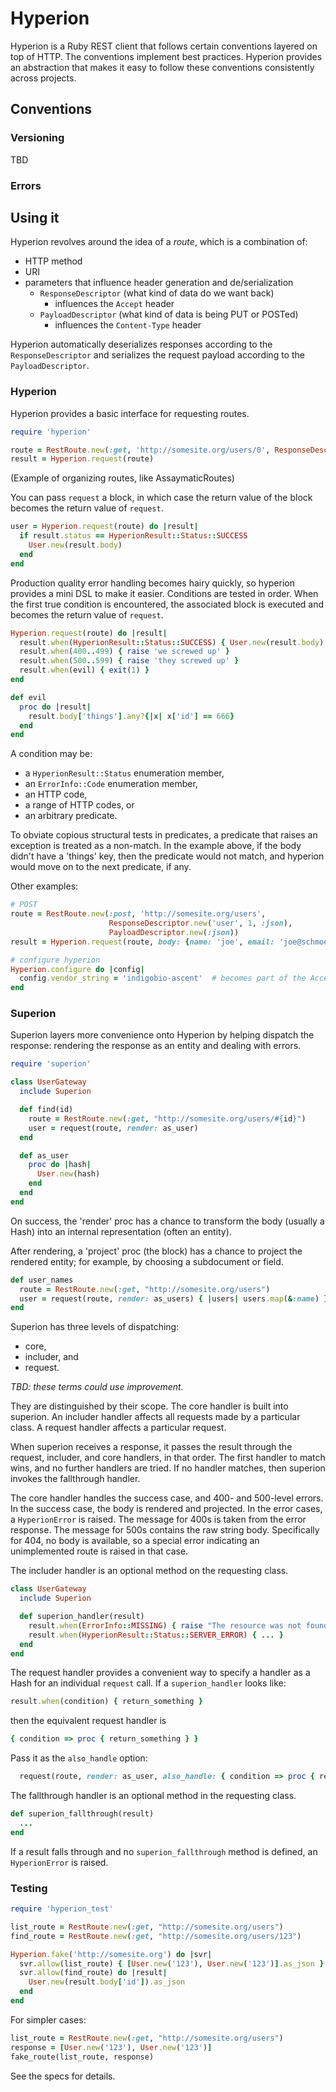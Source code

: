 # Hyperion

Hyperion is a Ruby REST client that follows certain conventions
layered on top of HTTP. The conventions implement best practices.
Hyperion provides an abstraction that makes it easy to follow these
conventions consistently across projects.

## Conventions

### Versioning

TBD

### Errors

## Using it

Hyperion revolves around the idea of a _route_, which is a combination of:

- HTTP method
- URI
- parameters that influence header generation and de/serialization
  - `ResponseDescriptor` (what kind of data do we want back)
    - influences the `Accept` header
  - `PayloadDescriptor` (what kind of data is being PUT or POSTed)
    - influences the `Content-Type` header

Hyperion automatically deserializes responses according to the
`ResponseDescriptor` and serializes the request payload according to
the `PayloadDescriptor`.

### Hyperion

Hyperion provides a basic interface for requesting routes.

```ruby
require 'hyperion'

route = RestRoute.new(:get, 'http://somesite.org/users/0', ResponseDescriptor.new('user', 1, :json))
result = Hyperion.request(route)
```

(Example of organizing routes, like AssaymaticRoutes)

You can pass `request` a block, in which case the return value of the
block becomes the return value of `request`.

```ruby
user = Hyperion.request(route) do |result|
  if result.status == HyperionResult::Status::SUCCESS
    User.new(result.body)
  end
end
```

Production quality error handling becomes hairy quickly, so hyperion
provides a mini DSL to make it easier. Conditions are tested in order.
When the first true condition is encountered, the associated block is
executed and becomes the return value of `request`.


```ruby
Hyperion.request(route) do |result|
  result.when(HyperionResult::Status::SUCCESS) { User.new(result.body) }
  result.when(400..499) { raise 'we screwed up' }
  result.when(500..599) { raise 'they screwed up' }
  result.when(evil) { exit(1) }
end

def evil
  proc do |result|
    result.body['things'].any?{|x| x['id'] == 666}
  end
end
```

A condition may be:

- a `HyperionResult::Status` enumeration member,
- an `ErrorInfo::Code` enumeration member,
- an HTTP code,
- a range of HTTP codes, or
- an arbitrary predicate.

To obviate copious structural tests in predicates, a predicate that
raises an exception is treated as a non-match. In the example above,
if the body didn't have a 'things' key, then the predicate would not
match, and hyperion would move on to the next predicate, if any.

Other examples:

```ruby
# POST
route = RestRoute.new(:post, 'http://somesite.org/users',
                      ResponseDescriptor.new('user', 1, :json),
                      PayloadDescriptor.new(:json))
result = Hyperion.request(route, body: {name: 'joe', email: 'joe@schmoe.com'})

# configure hyperion
Hyperion.configure do |config|
  config.vendor_string = 'indigobio-ascent'  # becomes part of the Accept header
end
```

### Superion

Superion layers more convenience onto Hyperion by helping dispatch the
response: rendering the response as an entity and dealing with errors.

```ruby
require 'superion'

class UserGateway
  include Superion

  def find(id)
    route = RestRoute.new(:get, "http://somesite.org/users/#{id}")
    user = request(route, render: as_user)
  end

  def as_user
    proc do |hash|
      User.new(hash)
    end
  end
end
```

On success, the 'render' proc has a chance to transform the body
(usually a Hash) into an internal representation (often an entity).

After rendering, a 'project' proc (the block) has a chance to project
the rendered entity; for example, by choosing a subdocument or field.

```ruby
def user_names
  route = RestRoute.new(:get, "http://somesite.org/users")
  user = request(route, render: as_users) { |users| users.map(&:name) }
end
```

Superion has three levels of dispatching:

- core,
- includer, and
- request.

_TBD: these terms could use improvement._

They are distinguished by their scope. The core handler is built into
superion. An includer handler affects all requests made by a
particular class. A request handler affects a particular request.

When superion receives a response, it passes the result through the
request, includer, and core handlers, in that order. The first handler
to match wins, and no further handlers are tried. If no handler
matches, then superion invokes the fallthrough handler.

The core handler handles the success case, and 400- and 500-level
errors. In the success case, the body is rendered and projected. In
the error cases, a `HyperionError` is raised. The message for 400s is
taken from the error response. The message for 500s contains the raw
string body. Specifically for 404, no body is available, so a special
error indicating an unimplemented route is raised in that case.

The includer handler is an optional method on the requesting class.

```ruby
class UserGateway
  include Superion

  def superion_handler(result)
    result.when(ErrorInfo::MISSING) { raise "The resource was not found: #{result.route}" }
    result.when(HyperionResult::Status::SERVER_ERROR) { ... }
  end
end
```

The request handler provides a convenient way to specify a handler as
a Hash for an individual `request` call. If a `superion_handler` looks
like:

```ruby
result.when(condition) { return_something }
```

then the equivalent request handler is

```ruby
{ condition => proc { return_something } }
```

Pass it as the `also_handle` option:

```ruby
  request(route, render: as_user, also_handle: { condition => proc { return_something } })
```

The fallthrough handler is an optional method in the requesting class.

```ruby
def superion_fallthrough(result)
  ...
end
```

If a result falls through and no `superion_fallthrough` method is
defined, an `HyperionError` is raised. 

### Testing

```ruby
require 'hyperion_test'

list_route = RestRoute.new(:get, "http://somesite.org/users")
find_route = RestRoute.new(:get, "http://somesite.org/users/123")

Hyperion.fake('http://somesite.org') do |svr|
  svr.allow(list_route) { [User.new('123'), User.new('123')].as_json }
  svr.allow(find_route) do |result|
    User.new(result.body['id']).as_json
  end
end
```

For simpler cases:

```ruby
list_route = RestRoute.new(:get, "http://somesite.org/users")
response = [User.new('123'), User.new('123')]
fake_route(list_route, response)
```

See the specs for details.
